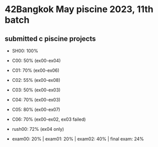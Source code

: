 # 42Bangkok May piscine 2023, 11th batch
## submitted c piscine projects
- SH00: 100%

- C00: 50% (ex00-ex04)

- C01: 70% (ex00-ex06)

- C02: 55% (ex00-ex08)

- C03: 50% (ex00-ex03)

- C04: 70% (ex00-ex03)

- C05: 80% (ex00-ex07)

- C06: 70% (ex00-ex02, ex03 failed)

- rush00: 72% (ex04 only)

- exam00: 20% | exam01: 20% | exam02: 40% | final exam: 24%
